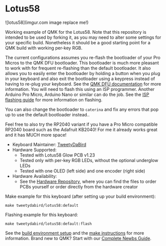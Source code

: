 # Lotus58

![lotus58](imgur.com image replace me!)

Working example of QMK for the Lotus58. Note that this repository is intended to be used by forking it, as you may need to alter some settings for your specific build.
Nonetheless it should be a good starting point for a QMK build with working per-key RGB.

The current configurations assumes you re-flash the bootloader of your Pro Micros to the QMK DFU bootloader.
This bootloader is much more pleasant to work with for frequent re-flashing than the default bootloader.
It also allows you to easily enter the bootloader by holding a button when you plug in your keyboard and also exit the bootloader using a keypress instead of having to re-plug your keyboard.
See the [QMK DFU documentation](https://docs.qmk.fm/#/flashing?id=qmk-dfu) for more information.
You will need to flash this using an ISP programmer.
Another Arduino Pro Micro, Arduino Nano or similar can do the job.
See the [ISP flashing guide](https://docs.qmk.fm/#/isp_flashing_guide?id=isp-flashing-guide) for more information on flashing.

You can also change the bootloader to `caterina` and fix any errors that pop up to use the default bootloader instead..

Feel free to also try the RP2040 variant if you have a Pro Micro compatible RP2040 board such as the Adafruit KB2040!
For me it already works great and it has MUCH more space!

* Keyboard Maintainer: [TweetyDaBird](https://github.com/TweetyDaBird)
* Hardware Supported:
  * Tested with Lotus58 Glow PCB v1.23
  * Tested only with per-key RGB LEDs, without the optional underglow LEDs
  * Tested with one OLED (left side) and one encoder (right side)
* Hardware Availability:
  * See the [Hardware Repository](https://github.com/TweetyDaBird/Lotus58), where you can find the files to order PCBs yourself or order directly from the hardware creator

Make example for this keyboard (after setting up your build environment):

    make tweetydabird/lotus58:default

Flashing example for this keyboard:

    make tweetydabird/lotus58:default:flash

See the [build environment setup](https://docs.qmk.fm/#/getting_started_build_tools) and the [make instructions](https://docs.qmk.fm/#/getting_started_make_guide) for more information. Brand new to QMK? Start with our [Complete Newbs Guide](https://docs.qmk.fm/#/newbs).
